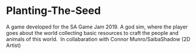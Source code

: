 # Planting-The-Seed
A game developed for the SA Game Jam 2019. A god sim, where the player goes about the world collecting basic resources to craft the people and animals of this world.  In collabaration with Connor Munro/SaibaShadow (2D Artist)
